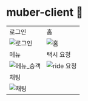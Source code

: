 # muber-client 🚖

<table>
  <tr>
    <td>로그인</td>
    <td>홈</td>
  </tr>
  <tr>
    <td><img src="https://github.com/KimMH853/muber-client/assets/100124429/661beb53-832a-4801-9def-048d89b69dfd" alt="로그인"></td>
    <td><img src="https://github.com/KimMH853/muber-client/assets/100124429/4fcda80a-d861-4f40-b50b-7311332e977c" alt="홈"></td>
  </tr>
  <tr>
    <td>메뉴</td>
    <td>택시 요청</td>
  </tr>
  <tr>
    <td><img src="https://github.com/KimMH853/muber-client/assets/100124429/aedc5eed-a28a-4745-b049-9199116ebcb4" alt="메뉴_승객"></td>
    <td><img src="https://github.com/KimMH853/muber-client/assets/100124429/a195799a-06d1-4b19-bffa-52c2f3c58dd1" alt="ride 요청"></td>
  </tr>
  <tr>
    <td>채팅</td>
    <td>&nbsp;</td>
  </tr>
  <tr>
    <td colspan="2"><img src="https://github.com/KimMH853/muber-client/assets/100124429/555372cd-3cca-4e8e-839a-d6ec50076c8b" alt="채팅"></td>
  </tr>
</table>









